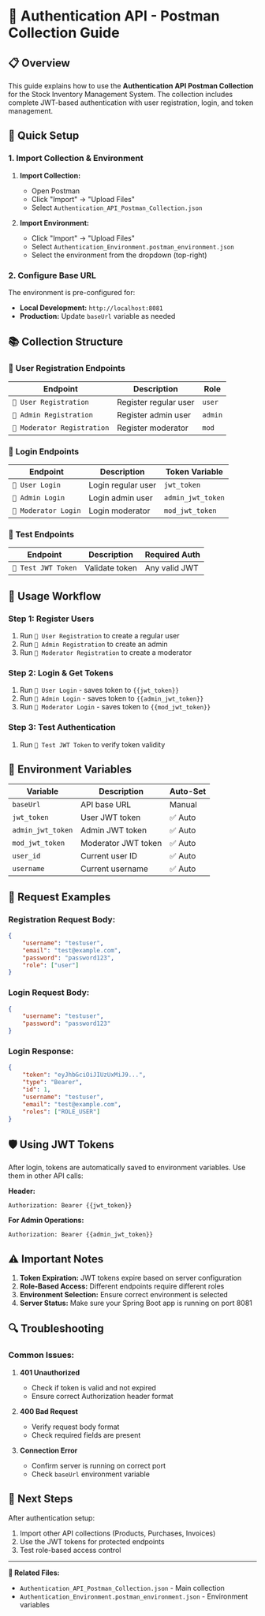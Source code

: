 # 🔐 Authentication API - Postman Collection Guide

## 📋 Overview

This guide explains how to use the **Authentication API Postman Collection** for the Stock Inventory Management System. The collection includes complete JWT-based authentication with user registration, login, and token management.

## 🚀 Quick Setup

### 1. Import Collection & Environment

1. **Import Collection:**
   - Open Postman
   - Click "Import" → "Upload Files"
   - Select `Authentication_API_Postman_Collection.json`

2. **Import Environment:**
   - Click "Import" → "Upload Files" 
   - Select `Authentication_Environment.postman_environment.json`
   - Select the environment from the dropdown (top-right)

### 2. Configure Base URL

The environment is pre-configured for:
- **Local Development:** `http://localhost:8081`
- **Production:** Update `baseUrl` variable as needed

## 📚 Collection Structure

### 👤 **User Registration Endpoints**

| Endpoint | Description | Role |
|----------|-------------|------|
| `👤 User Registration` | Register regular user | `user` |
| `👤 Admin Registration` | Register admin user | `admin` |
| `👤 Moderator Registration` | Register moderator | `mod` |

### 🔑 **Login Endpoints**

| Endpoint | Description | Token Variable |
|----------|-------------|----------------|
| `🔑 User Login` | Login regular user | `jwt_token` |
| `🔑 Admin Login` | Login admin user | `admin_jwt_token` |
| `🔑 Moderator Login` | Login moderator | `mod_jwt_token` |

### 🧪 **Test Endpoints**

| Endpoint | Description | Required Auth |
|----------|-------------|---------------|
| `🧪 Test JWT Token` | Validate token | Any valid JWT |

## 🔄 Usage Workflow

### Step 1: Register Users
1. Run `👤 User Registration` to create a regular user
2. Run `👤 Admin Registration` to create an admin
3. Run `👤 Moderator Registration` to create a moderator

### Step 2: Login & Get Tokens
1. Run `🔑 User Login` - saves token to `{{jwt_token}}`
2. Run `🔑 Admin Login` - saves token to `{{admin_jwt_token}}`
3. Run `🔑 Moderator Login` - saves token to `{{mod_jwt_token}}`

### Step 3: Test Authentication
1. Run `🧪 Test JWT Token` to verify token validity

## 🔧 Environment Variables

| Variable | Description | Auto-Set |
|----------|-------------|----------|
| `baseUrl` | API base URL | Manual |
| `jwt_token` | User JWT token | ✅ Auto |
| `admin_jwt_token` | Admin JWT token | ✅ Auto |
| `mod_jwt_token` | Moderator JWT token | ✅ Auto |
| `user_id` | Current user ID | ✅ Auto |
| `username` | Current username | ✅ Auto |

## 📝 Request Examples

### Registration Request Body:
```json
{
    "username": "testuser",
    "email": "test@example.com", 
    "password": "password123",
    "role": ["user"]
}
```

### Login Request Body:
```json
{
    "username": "testuser",
    "password": "password123"
}
```

### Login Response:
```json
{
    "token": "eyJhbGciOiJIUzUxMiJ9...",
    "type": "Bearer",
    "id": 1,
    "username": "testuser",
    "email": "test@example.com",
    "roles": ["ROLE_USER"]
}
```

## 🛡️ Using JWT Tokens

After login, tokens are automatically saved to environment variables. Use them in other API calls:

**Header:**
```
Authorization: Bearer {{jwt_token}}
```

**For Admin Operations:**
```
Authorization: Bearer {{admin_jwt_token}}
```

## ⚠️ Important Notes

1. **Token Expiration:** JWT tokens expire based on server configuration
2. **Role-Based Access:** Different endpoints require different roles
3. **Environment Selection:** Ensure correct environment is selected
4. **Server Status:** Make sure your Spring Boot app is running on port 8081

## 🔍 Troubleshooting

### Common Issues:

1. **401 Unauthorized**
   - Check if token is valid and not expired
   - Ensure correct Authorization header format

2. **400 Bad Request**
   - Verify request body format
   - Check required fields are present

3. **Connection Error**
   - Confirm server is running on correct port
   - Check `baseUrl` environment variable

## 🎯 Next Steps

After authentication setup:
1. Import other API collections (Products, Purchases, Invoices)
2. Use the JWT tokens for protected endpoints
3. Test role-based access control

---

**🔗 Related Files:**
- `Authentication_API_Postman_Collection.json` - Main collection
- `Authentication_Environment.postman_environment.json` - Environment variables
